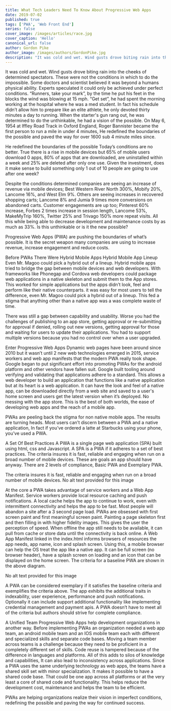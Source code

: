 ```yaml
---
title: What Tech Leaders Need To Know About Progressive Web Apps
date: 2019-07-02
published: true
tags: ['PWA', 'Web Front End']
series: false
cover_image: /images/articles/race.jpg
cover_caption: 'Hello'
canonical_url: false
author: Gordon Pike
author_image: /images/authors/GordonPike.jpg
description: "It was cold and wet. Wind gusts drove biting rain into the cheeks of determined spectators. These were not the conditions in which to do the impossible. Some doctors and scientist believed it was beyond a humans physical ability. Experts speculated it could only be achieved under perfect conditions. “Runners, take your mark”, by the time he put his feet in the blocks the wind was blowing at 15 mph. “Get set”, he had spent the morning working at the hospital where he was a med student. In fact his schedule didn’t allow him to prepare like an elite athlete, he only devoted thirty minutes a day to running. When the starter's gun rang out, he was determined to do the unthinkable, he had a vision of the possible. On May 6, 1954 at Iffley Road Track in Oxford England, Roger Bannister became the first person to run a mile in under 4 minutes, He redefined the boundaries of the possible and paved the way for over 1600 sub 4 minute miles since."
---
```


It was cold and wet. Wind gusts drove biting rain into the cheeks of determined spectators. These were not the conditions in which to do the impossible. Some doctors and scientist believed it was beyond a humans physical ability. Experts speculated it could only be achieved under perfect conditions. “Runners, take your mark”, by the time he put his feet in the blocks the wind was blowing at 15 mph. “Get set”, he had spent the morning working at the hospital where he was a med student. In fact his schedule didn’t allow him to prepare like an elite athlete, he only devoted thirty minutes a day to running. When the starter's gun rang out, he was determined to do the unthinkable, he had a vision of the possible. On May 6, 1954 at Iffley Road Track in Oxford England, Roger Bannister became the first person to run a mile in under 4 minutes, He redefined the boundaries of the possible and paved the way for over 1600 sub 4 minute miles since.

He redefined the boundaries of the possible
Today’s conditions are no better. True there is a rise in mobile devices but 65% of mobile users download 0 apps, 80% of apps that are downloaded, are uninstalled within a week and 25% are deleted after only one use. Given the investment, does it make sense to build something only 1 out of 10 people are going to use after one week?

Despite the conditions determined companies are seeing an increase of revenue via mobile devices; Best Western River North 300%, Mobify 20%, Lancome 16%, and West Elm 9%. Others are seeing increases in recovered shopping carts; Lancome 8% and Jumia 9 times more conversions on abandoned carts. Customer engagements are up too; Pinterest 60% increase, Forbes 2 times increase in session length, Lancome 53%, MakeMyTrip 160%, Twitter 25% and Trivago 150% more repeat visits. All this while being able to decrease development and maintenance costs by as much as 33%. Is this unthinkable or is it the new possible?

Progressive Web Apps (PWA) are pushing the boundaries of what’s possible. It is the secret weapon many companies are using to increase revenue, increase engagement and reduce costs.

Before PWAs There Were Hybrid Mobile Apps
Hybrid Mobile App Lineup
Even Mr. Magoo could pick a hybrid out of a lineup.
Hybrid mobile apps tried to bridge the gap between mobile devices and web developers. With frameworks like Phonegap and Cordova web developers could package web applications in a native skeleton and submit them to the App stores. This worked for simple applications but the apps didn’t look, feel and perform like their native counterparts. it was easy for most users to tell the difference, even Mr. Magoo could pick a hybrid out of a lineup. This fed a stigma that anything other than a native app was a was complete waste of time.

There was still a gap between capability and usability. Worse you had the challenges of publishing to an app store, getting approval or re-submitting for approval if denied, rolling out new versions, getting approval for those and waiting for users to update their applications. You had to support multiple versions because you had no control over when a user upgraded.

Enter Progressive Web Apps
Dynamic web pages have been around since 2010 but it wasn’t until 2 new web technologies emerged in 2015, service workers and web app manifests that the modern PWA really took shape. Google began to put significant effort into promoting PWAs for the android platform and other vendors have fallen suit. Google built tooling around verifying and validating that applications adhere to a standard. This allows a web developer to build an application that functions like a native application but at its heart is a web application. It can have the look and feel of a native app, can be downloaded directly from a web site and saved to a user's home screen and users get the latest version when it’s deployed. No messing with the app store. This is the best of both worlds, the ease of developing web apps and the reach of a mobile app.

PWAs are peeling back the stigma for non native mobile apps. The results are turning heads. Most users can’t discern between a PWA and a native application, In fact if you’ve ordered a latte at Starbucks using your phone, you’ve used a PWA.

A Set Of Best Practices
A PWA is a single page web application (SPA) built using html, css and Javascript. A SPA is a PWA if it adheres to a set of best practices. The criteria insures it is fast, reliable and engaging when run on a broad number of mobile devices. These are goals an app should have anyway. There are 2 levels of compliance, Basic PWA and Exemplary PWA.

The criteria insures it is fast, reliable and engaging when run on a broad number of mobile devices.
No alt text provided for this image


At the core a PWA takes advantage of service workers and a Web App Manifest. Service workers provide local resource caching and push notifications. A local cache helps the app to continue to work, even with intermittent connectivity and helps the app to be fast. Most people will abandon a site after a 3 second page load. PWAs are obsessed with first screen paint and first meaningful screen paint. Painting a page skeleton first and then filling in with higher fidelity images. This gives the user the perception of speed. When offline the app still needs to be available, it can pull from cache or store data until the connectivity is back online. A Web App Manifest linked in the index.html informs browsers of resources the app needs, app name, icon and splash screen. Using this, a mobile browser can help the OS treat the app like a native app. It can be full screen (no browser header), have a splash screen on loading and an icon that can be displayed on the home screen. The criteria for a baseline PWA are shown in the above diagram.

No alt text provided for this image


A PWA can be considered exemplary if it satisfies the baseline criteria and exemplifies the criteria above. The app exhibits the additional traits in indexability, user experience, performance and push notifications. Optionally it can include support additional functionality like implementing credential management and payment apis. A PWA doesn’t have to meet all of the criteria but authors should strive for complete compliance.

A Unified Team
Progressive Web Apps help development organizations in another way. Before implementing PWAs an organization needed a web app team, an android mobile team and an IOS mobile team each with different and specialized skills and separate code bases. Moving a team member across teams is a challenge because they need to be proficient in a completely different set of skills. Code reuse is hampered because of the difference in languages and platforms. All of this adds to silos of knowledge and capabilities, It can also lead to inconsistency across applications. Since a PWA uses the same underlying technology as web apps, the teams have a shared skill set with minor specialization. It makes it possible to have a shared code base. That could be one app across all platforms or at the very least a core of shared code and functionality. This helps reduce the development cost, maintenance and helps the team to be efficient.

PWAs are helping organizations realize their vision in imperfect conditions, redefining the possible and paving the way for continued success.
